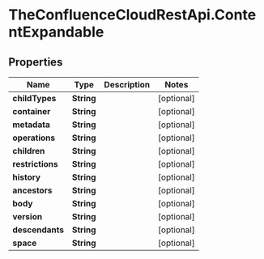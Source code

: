 # TheConfluenceCloudRestApi.ContentExpandable

## Properties
Name | Type | Description | Notes
------------ | ------------- | ------------- | -------------
**childTypes** | **String** |  | [optional] 
**container** | **String** |  | [optional] 
**metadata** | **String** |  | [optional] 
**operations** | **String** |  | [optional] 
**children** | **String** |  | [optional] 
**restrictions** | **String** |  | [optional] 
**history** | **String** |  | [optional] 
**ancestors** | **String** |  | [optional] 
**body** | **String** |  | [optional] 
**version** | **String** |  | [optional] 
**descendants** | **String** |  | [optional] 
**space** | **String** |  | [optional] 
